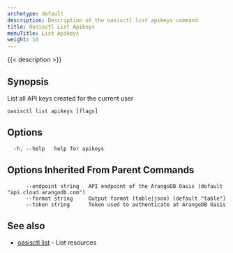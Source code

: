 ```yaml
---
archetype: default
description: Description of the oasisctl list apikeys command
title: Oasisctl List Apikeys
menuTitle: List Apikeys
weight: 10
---
```

{{< description >}}
## Synopsis
List all API keys created for the current user

```
oasisctl list apikeys [flags]
```

## Options
```
  -h, --help   help for apikeys
```

## Options Inherited From Parent Commands
```
      --endpoint string   API endpoint of the ArangoDB Oasis (default "api.cloud.arangodb.com")
      --format string     Output format (table|json) (default "table")
      --token string      Token used to authenticate at ArangoDB Oasis
```

## See also
* [oasisctl list](_index.md)	 - List resources

